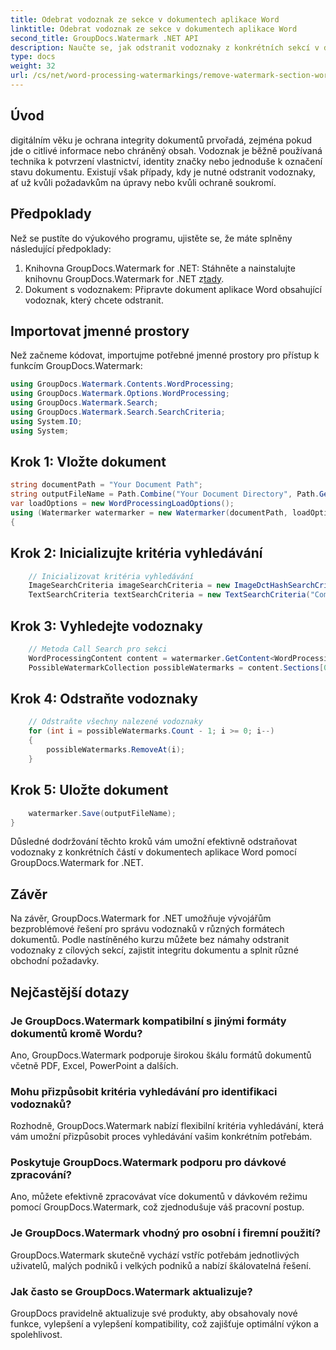 ```yaml
---
title: Odebrat vodoznak ze sekce v dokumentech aplikace Word
linktitle: Odebrat vodoznak ze sekce v dokumentech aplikace Word
second_title: GroupDocs.Watermark .NET API
description: Naučte se, jak odstranit vodoznaky z konkrétních sekcí v dokumentech aplikace Word pomocí GroupDocs.Watermark for .NET. Komplexní návod k dispozici zde.
type: docs
weight: 32
url: /cs/net/word-processing-watermarkings/remove-watermark-section-word-docs/
---
```

## Úvod
digitálním věku je ochrana integrity dokumentů prvořadá, zejména pokud jde o citlivé informace nebo chráněný obsah. Vodoznak je běžně používaná technika k potvrzení vlastnictví, identity značky nebo jednoduše k označení stavu dokumentu. Existují však případy, kdy je nutné odstranit vodoznaky, ať už kvůli požadavkům na úpravy nebo kvůli ochraně soukromí.
## Předpoklady
Než se pustíte do výukového programu, ujistěte se, že máte splněny následující předpoklady:
1.  Knihovna GroupDocs.Watermark for .NET: Stáhněte a nainstalujte knihovnu GroupDocs.Watermark for .NET z[tady](https://releases.groupdocs.com/Watermark/net/).
2. Dokument s vodoznakem: Připravte dokument aplikace Word obsahující vodoznak, který chcete odstranit.

## Importovat jmenné prostory
Než začneme kódovat, importujme potřebné jmenné prostory pro přístup k funkcím GroupDocs.Watermark:
```csharp
using GroupDocs.Watermark.Contents.WordProcessing;
using GroupDocs.Watermark.Options.WordProcessing;
using GroupDocs.Watermark.Search;
using GroupDocs.Watermark.Search.SearchCriteria;
using System.IO;
using System;
```
## Krok 1: Vložte dokument
```csharp
string documentPath = "Your Document Path";
string outputFileName = Path.Combine("Your Document Directory", Path.GetFileName(documentPath));
var loadOptions = new WordProcessingLoadOptions();
using (Watermarker watermarker = new Watermarker(documentPath, loadOptions))
{
```
## Krok 2: Inicializujte kritéria vyhledávání
```csharp
    // Inicializovat kritéria vyhledávání
    ImageSearchCriteria imageSearchCriteria = new ImageDctHashSearchCriteria(Constants.LogoPng);
    TextSearchCriteria textSearchCriteria = new TextSearchCriteria("Company Name");
```
## Krok 3: Vyhledejte vodoznaky
```csharp
    // Metoda Call Search pro sekci
    WordProcessingContent content = watermarker.GetContent<WordProcessingContent>();
    PossibleWatermarkCollection possibleWatermarks = content.Sections[0].Search(textSearchCriteria.Or(imageSearchCriteria));
```
## Krok 4: Odstraňte vodoznaky
```csharp
    // Odstraňte všechny nalezené vodoznaky
    for (int i = possibleWatermarks.Count - 1; i >= 0; i--)
    {
        possibleWatermarks.RemoveAt(i);
    }
```
## Krok 5: Uložte dokument
```csharp
    watermarker.Save(outputFileName);
}
```
Důsledné dodržování těchto kroků vám umožní efektivně odstraňovat vodoznaky z konkrétních částí v dokumentech aplikace Word pomocí GroupDocs.Watermark for .NET.

## Závěr
Na závěr, GroupDocs.Watermark for .NET umožňuje vývojářům bezproblémové řešení pro správu vodoznaků v různých formátech dokumentů. Podle nastíněného kurzu můžete bez námahy odstranit vodoznaky z cílových sekcí, zajistit integritu dokumentu a splnit různé obchodní požadavky.
## Nejčastější dotazy
### Je GroupDocs.Watermark kompatibilní s jinými formáty dokumentů kromě Wordu?
Ano, GroupDocs.Watermark podporuje širokou škálu formátů dokumentů včetně PDF, Excel, PowerPoint a dalších.
### Mohu přizpůsobit kritéria vyhledávání pro identifikaci vodoznaků?
Rozhodně, GroupDocs.Watermark nabízí flexibilní kritéria vyhledávání, která vám umožní přizpůsobit proces vyhledávání vašim konkrétním potřebám.
### Poskytuje GroupDocs.Watermark podporu pro dávkové zpracování?
Ano, můžete efektivně zpracovávat více dokumentů v dávkovém režimu pomocí GroupDocs.Watermark, což zjednodušuje váš pracovní postup.
### Je GroupDocs.Watermark vhodný pro osobní i firemní použití?
GroupDocs.Watermark skutečně vychází vstříc potřebám jednotlivých uživatelů, malých podniků i velkých podniků a nabízí škálovatelná řešení.
### Jak často se GroupDocs.Watermark aktualizuje?
GroupDocs pravidelně aktualizuje své produkty, aby obsahovaly nové funkce, vylepšení a vylepšení kompatibility, což zajišťuje optimální výkon a spolehlivost.